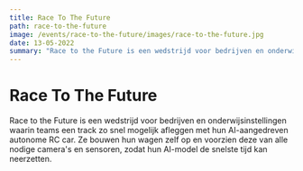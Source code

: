 ```yaml
---
title: Race To The Future
path: race-to-the-future
image: /events/race-to-the-future/images/race-to-the-future.jpg
date: 13-05-2022
summary: "Race to the Future is een wedstrijd voor bedrijven en onderwijsinstellingen waarin teams een track zo snel mogelijk afleggen met hun AI-aangedreven autonome RC car. Ze bouwen hun wagen zelf op en voorzien deze van alle nodige camera's en sensoren, zodat hun AI-model de snelste tijd kan neerzetten."
---
```


# Race To The Future

Race to the Future is een wedstrijd voor bedrijven en onderwijsinstellingen waarin teams een track zo snel mogelijk afleggen met hun AI-aangedreven autonome RC car. Ze bouwen hun wagen zelf op en voorzien deze van alle nodige camera's en sensoren, zodat hun AI-model de snelste tijd kan neerzetten.